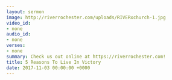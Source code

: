 ```yaml
---
layout: sermon
image: http://riverrochester.com/uploads/RIVERxchurch-1.jpg
video_id:
- none
audio_id:
- none
verses:
- none
summary: Check us out online at https://riverrochester.com!
title: 5 Reasons To Live In Victory
date: 2017-11-03 00:00:00 +0000
---
```

